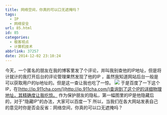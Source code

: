 ```yaml
---
title: 网络空间，你真的可以口无遮掩吗？
tags:
  - IP
  - 网络安全
url: 85.html
id: 85
categories:
  - 极客视点
  - 计算机技术
abbrlink: 37257
date: 2014-12-02 23:10:24
---
```


今天，一个匿名的朋友在我的博客里发了个评论，并叫我别查他的IP地址，但是将计就计的我打开后台的评论管理果然发现了他的IP ，虽然我知道网站后台一般是可以获取用户的Ip地址的。但是这一查让我也吃了一惊。 ![](http://baiyuan.wang/wp-content/uploads/2014/12/20141204104144_31272.png) 于是百度了一下这个IP，在[http://ip.911cha.com/](http://ip.911cha.com/)查询到了这个IP的详细物理地址，其精确度让我吃惊。 作为保护朋友的隐私，第一幅图里的IP是他隐藏后的，对于"隐藏IP"的办法，大家可以百度一下 所以，当我们在各大网站发表自己的意见时你是否会反省：网络空间，你真的可以口无遮掩吗？